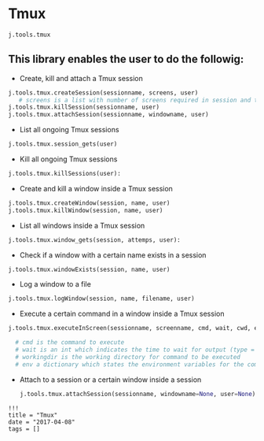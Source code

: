 # Tmux

```python
j.tools.tmux
```

## This library enables the user to do the followig:

- Create, kill and attach a Tmux session

```python
j.tools.tmux.createSession(sessionname, screens, user)
   # screens is a list with number of screens required in session and their names.
j.tools.tmux.killSession(sessionname, user)
j.tools.tmux.attachSession(sessionname, windowname, user)
```

- List all ongoing Tmux sessions

```python
j.tools.tmux.session_gets(user)
```

- Kill all ongoing Tmux sessions

```python
j.tools.tmux.killSessions(user):
```

- Create and kill a window inside a Tmux session

```python
j.tools.tmux.createWindow(session, name, user)
j.tools.tmux.killWindow(session, name, user)
```

- List all windows inside a Tmux session

```python
j.tools.tmux.window_gets(session, attemps, user):
```

- Check if a window with a certain name exists in a session

```python
j.tools.tmux.windowExists(session, name, user)
```

- Log a window to a file

```python
j.tools.tmux.logWindow(session, name, filename, user)
```

- Execute a certain command in a window inside a Tmux session

```python
j.tools.tmux.executeInScreen(sessionname, screenname, cmd, wait, cwd, env, user, tmuxuser)

  # cmd is the command to execute
  # wait is an int which indicates the time to wait for output (type = int)
  # workingdir is the working directory for command to be executed 
  # env a dictionary which states the environment variables for the command
```

- Attach to a session or a certain window inside a session

  ```python
  j.tools.tmux.attachSession(sessionname, windowname=None, user=None)
  ```

```
!!!
title = "Tmux"
date = "2017-04-08"
tags = []
```

